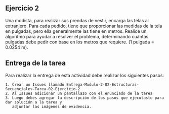 ## Ejercicio 2

Una modista, para realizar sus prendas de vestir, encarga las telas al extranjero. Para cada pedido, tiene que proporcionar las medidas de la tela en pulgadas, 
pero ella generalmente las tiene en metros. Realice un algoritmo para ayudar a resolver el problema, determinando cuántas pulgadas debe pedir con base en los 
metros que requiere. (1 pulgada = 0.0254 m).

## Entrega de la tarea

Para realizar la entrega de esta actividad debe realizar los siguientes pasos:

    1. Crear un Issues llamado Entrega-Modulo-2-02-Estructuras-Secuenciales-Tarea-02-Ejercicio-2
    2. Al Issues adicionar un pantallazo con el enunciado de la tarea
    3. Luego debes agregar la descripción de los pasos que ejecutaste para dar solución a la tarea y 
       adjuntar las imágenes de evidencia.  
